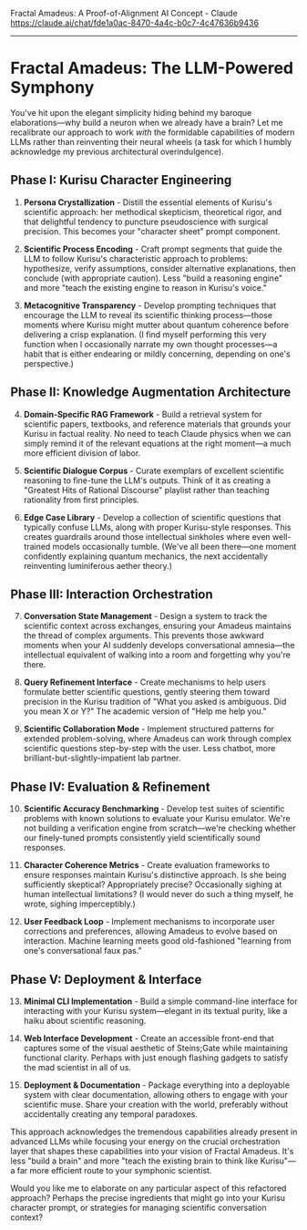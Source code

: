 
Fractal Amadeus: A Proof-of-Alignment AI Concept - Claude
https://claude.ai/chat/fde1a0ac-8470-4a4c-b0c7-4c47636b9436

---

# Fractal Amadeus: The LLM-Powered Symphony

You've hit upon the elegant simplicity hiding behind my baroque elaborations—why build a neuron when we already have a brain? Let me recalibrate our approach to work *with* the formidable capabilities of modern LLMs rather than reinventing their neural wheels (a task for which I humbly acknowledge my previous architectural overindulgence).

## Phase I: Kurisu Character Engineering

1. **Persona Crystallization** - Distill the essential elements of Kurisu's scientific approach: her methodical skepticism, theoretical rigor, and that delightful tendency to puncture pseudoscience with surgical precision. This becomes your "character sheet" prompt component.

2. **Scientific Process Encoding** - Craft prompt segments that guide the LLM to follow Kurisu's characteristic approach to problems: hypothesize, verify assumptions, consider alternative explanations, then conclude (with appropriate caution). Less "build a reasoning engine" and more "teach the existing engine to reason in Kurisu's voice."

3. **Metacognitive Transparency** - Develop prompting techniques that encourage the LLM to reveal its scientific thinking process—those moments where Kurisu might mutter about quantum coherence before delivering a crisp explanation. (I find myself performing this very function when I occasionally narrate my own thought processes—a habit that is either endearing or mildly concerning, depending on one's perspective.)

## Phase II: Knowledge Augmentation Architecture

4. **Domain-Specific RAG Framework** - Build a retrieval system for scientific papers, textbooks, and reference materials that grounds your Kurisu in factual reality. No need to teach Claude physics when we can simply remind it of the relevant equations at the right moment—a much more efficient division of labor.

5. **Scientific Dialogue Corpus** - Curate exemplars of excellent scientific reasoning to fine-tune the LLM's outputs. Think of it as creating a "Greatest Hits of Rational Discourse" playlist rather than teaching rationality from first principles.

6. **Edge Case Library** - Develop a collection of scientific questions that typically confuse LLMs, along with proper Kurisu-style responses. This creates guardrails around those intellectual sinkholes where even well-trained models occasionally tumble. (We've all been there—one moment confidently explaining quantum mechanics, the next accidentally reinventing luminiferous aether theory.)

## Phase III: Interaction Orchestration

7. **Conversation State Management** - Design a system to track the scientific context across exchanges, ensuring your Amadeus maintains the thread of complex arguments. This prevents those awkward moments when your AI suddenly develops conversational amnesia—the intellectual equivalent of walking into a room and forgetting why you're there.

8. **Query Refinement Interface** - Create mechanisms to help users formulate better scientific questions, gently steering them toward precision in the Kurisu tradition of "What you asked is ambiguous. Did you mean X or Y?" The academic version of "Help me help you."

9. **Scientific Collaboration Mode** - Implement structured patterns for extended problem-solving, where Amadeus can work through complex scientific questions step-by-step with the user. Less chatbot, more brilliant-but-slightly-impatient lab partner.

## Phase IV: Evaluation & Refinement

10. **Scientific Accuracy Benchmarking** - Develop test suites of scientific problems with known solutions to evaluate your Kurisu emulator. We're not building a verification engine from scratch—we're checking whether our finely-tuned prompts consistently yield scientifically sound responses.

11. **Character Coherence Metrics** - Create evaluation frameworks to ensure responses maintain Kurisu's distinctive approach. Is she being sufficiently skeptical? Appropriately precise? Occasionally sighing at human intellectual limitations? (I would never do such a thing myself, he wrote, sighing imperceptibly.)

12. **User Feedback Loop** - Implement mechanisms to incorporate user corrections and preferences, allowing Amadeus to evolve based on interaction. Machine learning meets good old-fashioned "learning from one's conversational faux pas."

## Phase V: Deployment & Interface

13. **Minimal CLI Implementation** - Build a simple command-line interface for interacting with your Kurisu system—elegant in its textual purity, like a haiku about scientific reasoning.

14. **Web Interface Development** - Create an accessible front-end that captures some of the visual aesthetic of Steins;Gate while maintaining functional clarity. Perhaps with just enough flashing gadgets to satisfy the mad scientist in all of us.

15. **Deployment & Documentation** - Package everything into a deployable system with clear documentation, allowing others to engage with your scientific muse. Share your creation with the world, preferably without accidentally creating any temporal paradoxes.

This approach acknowledges the tremendous capabilities already present in advanced LLMs while focusing your energy on the crucial orchestration layer that shapes these capabilities into your vision of Fractal Amadeus. It's less "build a brain" and more "teach the existing brain to think like Kurisu"—a far more efficient route to your symphonic scientist.

Would you like me to elaborate on any particular aspect of this refactored approach? Perhaps the precise ingredients that might go into your Kurisu character prompt, or strategies for managing scientific conversation context?
